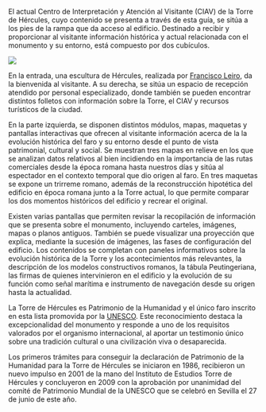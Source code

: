 El actual Centro de Interpretación y Atención al Visitante (CIAV) de la Torre de Hércules, cuyo contenido se presenta a través de esta guía, se sitúa a los pies de la rampa que da acceso al edificio. Destinado a recibir y proporcionar al visitante información histórica y actual relacionada con el monumento y su entorno, está compuesto por dos cubículos.

<a href="http://ciav.s3.amazonaws.com/img/_DSC3302.jpg" class="fresco" data-fresco-group="article" data-fresco-caption="Cubículos CIAV"><img src="http://ciav.s3.amazonaws.com/img/_DSC3302.jpg"></a>

En la entrada, una escultura de Hércules, realizada por [Francisco Leiro](http://es.wikipedia.org/wiki/Francisco_Leiro_Lois), da la bienvenida al visitante. A su derecha, se sitúa un espacio de recepción atendido por personal especializado, donde también se pueden encontrar distintos folletos con información sobre la Torre, el CIAV y recursos turísticos de la ciudad. 

En la parte izquierda, se disponen distintos módulos, mapas, maquetas y pantallas interactivas que ofrecen al visitante información acerca de la la evolución histórica del faro y su entorno desde el punto de vista patrimonial, cultural y social. Se muestran tres mapas en relieve en los que se analizan datos relativos al bien incidiendo en la importancia de las rutas comerciales desde la época romana hasta nuestros días y sitúa al espectador en el contexto temporal que dio origen al faro. En tres maquetas se expone un trirreme romano, además de la reconstrucción hipotética del edificio en época romana junto a la Torre actual, lo que permite comparar los dos momentos históricos del edificio y recrear el original. 

Existen varias pantallas que permiten revisar la recopilación de información que se presenta sobre el monumento, incluyendo carteles, imágenes, mapas o planos antiguos. También se puede visualizar una proyección que explica, mediante la sucesión de imágenes, las fases de configuración del edificio. Los contenidos se completan con paneles informativos sobre la evolución histórica de la Torre y los acontecimientos más relevantes, la descripción de los modelos constructivos romanos, la tábula Peutingeriana, las firmas de quienes intervinieron en el edificio y la evolución de su función como señal marítima e instrumento de navegación desde su origen hasta la actualidad. 

La Torre de Hércules es Patrimonio de la Humanidad y el único faro inscrito en esta lista promovida por la [UNESCO](http://www.unesco.org). Este reconocimiento destaca la excepcionalidad del monumento y responde a uno de los requisitos valorados por el organismo internacional, al aportar un testimonio único sobre una tradición cultural o una civilización viva o desaparecida.

Los primeros trámites para conseguir la declaración de Patrimonio de la Humanidad para la Torre de Hércules se iniciaron en 1986, recibieron un nuevo impulso en 2001 de la mano del Instituto de Estudios Torre de Hércules y concluyeron en 2009 con la aprobación por unanimidad del comité de Patrimonio Mundial de la UNESCO que se celebró en Sevilla el 27 de junio de este año. 
